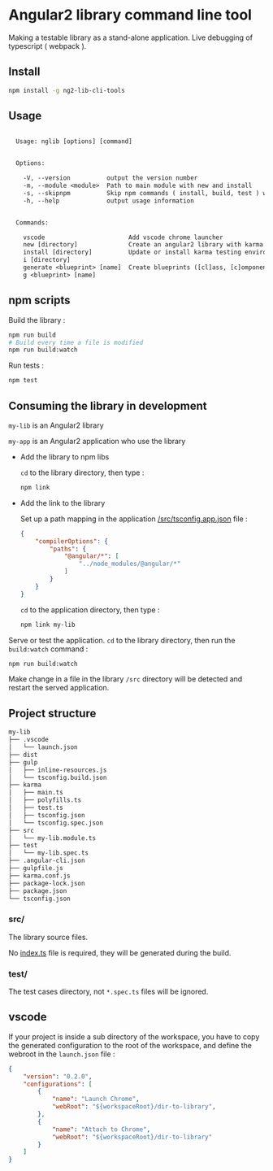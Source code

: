 # Angular2 library command line tool 

Making a testable library as a stand-alone application.
Live debugging of typescript ( webpack ).

## Install

```bash
npm install -g ng2-lib-cli-tools
```

## Usage
```txt

  Usage: nglib [options] [command]


  Options:

    -V, --version          output the version number
    -m, --module <module>  Path to main module with new and install
    -s, --skipnpm          Skip npm commands ( install, build, test ) with new and install
    -h, --help             output usage information


  Commands:

    vscode                       Add vscode chrome launcher
    new [directory]              Create an angular2 library with karma testing environment
    install [directory]          Update or install karma testing environment in an exixting library
    i [directory]
    generate <blueprint> [name]  Create blueprints ([cl]ass, [c]omponent, [d]irective, [e]num, [g]uard, [i]nterface, [m]odule, [p]ipe, [s]ervice)
    g <blueprint> [name]

```

## npm scripts

Build the library :
```bash
npm run build
# Build every time a file is modified
npm run build:watch
```

Run tests :
```bash
npm test
```

## Consuming the library in development

`my-lib` is an Angular2 library

`my-app` is an Angular2 application who use the library 

* Add the library to npm libs
    
    `cd` to the library directory, then type :
    ```bash
    npm link
    ```
* Add the link to the library

    Set up a path mapping in the application [/src/tsconfig.app.json]() file :

    ```json
    {
        "compilerOptions": {
            "paths": {
                "@angular/*": [
                    "../node_modules/@angular/*"
                ]
            }
        }
    }
    ```

    `cd` to the application directory, then type :

    ```bash
    npm link my-lib
    ```
Serve or test the application.
`cd` to the library directory, then run the `build:watch` command :
```bash
npm run build:watch
```
Make change in a file in the library `/src` directory will be detected and restart the served application.

## Project structure

```txt
my-lib
├── .vscode
│   └── launch.json
├── dist
├── gulp
│   ├── inline-resources.js
│   └── tsconfig.build.json
├── karma
│   ├── main.ts
│   ├── polyfills.ts
│   ├── test.ts
│   ├── tsconfig.json
│   └── tsconfig.spec.json
├── src
│   └── my-lib.module.ts
├── test
│   └── my-lib.spec.ts
├── .angular-cli.json
├── gulpfile.js
├── karma.conf.js
├── package-lock.json
├── package.json
└── tsconfig.json
```

### src/

The library source files.

No [index.ts]() file is required, they will be generated during the build.

### test/

The test cases directory, not `*.spec.ts` files will be ignored.

## vscode

If your project is inside a sub directory of the workspace, you have to copy the generated configuration to the root of the workspace, and define the webroot in the `launch.json` file :
```json
{
    "version": "0.2.0",
    "configurations": [
        {
            "name": "Launch Chrome",
            "webRoot": "${workspaceRoot}/dir-to-library",
        },
        {
            "name": "Attach to Chrome",
            "webRoot": "${workspaceRoot}/dir-to-library"
        }
    ]
}
``` 
